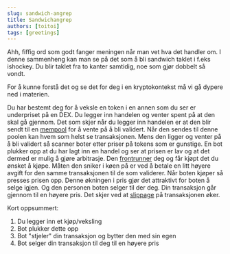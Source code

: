 ```yaml
---
slug: sandwich-angrep
title: Sandwichangrep
authors: [toitoi]
tags: [greetings]
---
```


Ahh, fiffig ord som godt fanger meningen når man vet hva det handler om. I denne sammenheng kan man se på det som å bli sandwich taklet i f.eks ishockey. Du blir taklet fra to kanter samtidig, noe som gjør dobbelt så vondt. 

For å kunne forstå det og se det for deg i en kryptokontekst må vi gå dypere ned i materien. 

Du har bestemt deg for å veksle en token i en annen som du ser er underpriset på en DEX. Du legger inn handelen og venter spent på at den skal gå gjennom. Det som skjer når du legger inn handelen er at den blir sendt til en [mempool](./mempool.md) for å vente på å bli validert. Når den sendes til denne poolen kan hvem som helst se transaksjonen. Mens den ligger og venter på å bli validert så scanner boter etter priser på tokens som er gunstige. En bot plukker opp at du har lagt inn en handel og ser at prisen er lav og at det dermed er mulig å gjøre arbitrasje. Den [frontrunner](./frontrunning.md) deg og får kjøpt det du ønsket å kjøpe. Måten den sniker i køen på er ved å betale en litt høyere avgift for den samme transaksjonen til de som validerer. Når boten kjøper så presses prisen opp. Denne økningen i pris gjør det attraktivt for boten å selge igjen. Og den personen boten selger til der deg. Din transaksjon går gjennom til en høyere pris. Det skjer ved at [slippage](konsepter/grunnleggende/slippage.md) på transaksjonen øker. 

Kort oppsummert:
1. Du legger inn et kjøp/veksling
2. Bot plukker dette opp
3. Bot "stjeler" din transaksjon og bytter den med sin egen
4. Bot selger din transaksjon til deg til en høyere pris

